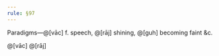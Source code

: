 ```yaml
---
rule: §97
---
```


Paradigms—@[vāc] f. speech, @[rāj] shining, @[guh] becoming faint &c.

@[vāc] @[rāj]